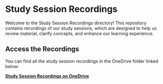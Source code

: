 # Study Session Recordings

Welcome to the Study Session Recordings directory! This repository contains recordings of our study sessions, which are designed to help us review material, clarify concepts, and enhance our learning experience.

## Access the Recordings

You can find all the study session recordings in the OneDrive folder linked below:

[**Study Session Recordings on OneDrive**](https://pupedu.sharepoint.com/:f:/s/PUPM-MSCWebDevelopmentTeam/EtD2SNA4B4JNqcOvhTCmMacB4NB6cf9lbiUHjawaQP4Lrg?e=N2kaXd)
